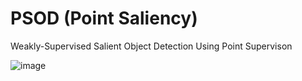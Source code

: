# PSOD (Point Saliency)
Weakly-Supervised Salient Object Detection Using Point Supervison

![image](https://user-images.githubusercontent.com/34783695/159275127-1a6bd023-5b97-427a-9f5c-4b4854656415.png)
